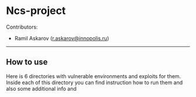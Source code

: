 # Ncs-project   

Contributors:  

* Ramil Askarov (r.askarov@innopolis.ru)
---
## How to use
Here is 6 directories with vulnerable environments and exploits for them. Inside each of this directory you can find instruction how to run them and also some additional info and   

